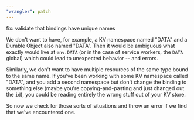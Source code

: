 ```yaml
---
"wrangler": patch
---
```


fix: validate that bindings have unique names

We don't want to have, for example, a KV namespace named "DATA"
and a Durable Object also named "DATA". Then it would be ambiguous
what exactly would live at `env.DATA` (or in the case of service workers,
the `DATA` global) which could lead to unexpected behavior -- and errors.

Similarly, we don't want to have multiple resources of the same type
bound to the same name. If you've been working with some KV namespace
called "DATA", and you add a second namespace but don't change the binding
to something else (maybe you're copying-and-pasting and just changed out the `id`),
you could be reading entirely the wrong stuff out of your KV store.

So now we check for those sorts of situations and throw an error if
we find that we've encountered one.
